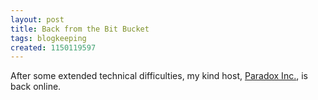 ```yaml
---
layout: post
title: Back from the Bit Bucket
tags: blogkeeping
created: 1150119597
---
```

After some extended technical difficulties, my kind host, [Paradox Inc.](http://paradoxinc.org/), is back online.

